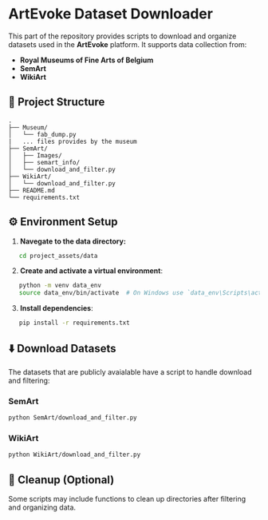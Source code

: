 # ArtEvoke Dataset Downloader

This part of the repository provides scripts to download and organize datasets used in the **ArtEvoke** platform. It supports data collection from:

- **Royal Museums of Fine Arts of Belgium**
- **SemArt**
- **WikiArt**

## 📁 Project Structure

```
.
├── Museum/
│   └── fab_dump.py
|   ... files provides by the museum 
├── SemArt/
│   ├── Images/
│   ├── semart_info/
│   └── download_and_filter.py
├── WikiArt/
│   └── download_and_filter.py
├── README.md
└── requirements.txt
```

## ⚙️ Environment Setup

1. **Navegate to the data directory:**
```bash
   cd project_assets/data
   ```

2. **Create and activate a virtual environment**:
```bash
   python -m venv data_env
   source data_env/bin/activate  # On Windows use `data_env\Scripts\activate`
```

3. **Install dependencies**:
```bash
   pip install -r requirements.txt
```

## ⬇️ Download Datasets
The datasets that are publicly avaialable have a script to handle download and filtering:

### SemArt
```bash
python SemArt/download_and_filter.py
```

### WikiArt
```bash
python WikiArt/download_and_filter.py
```

## 🧹 Cleanup (Optional)
Some scripts may include functions to clean up directories after filtering and organizing data.
